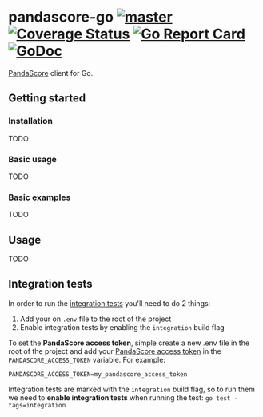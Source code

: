 # pandascore-go [![master](https://github.com/tmbrggmn/pandascore-go/workflows/master/badge.svg?branch=master)](https://github.com/tmbrggmn/pandascore-go/actions?query=workflow%3Amaster) [![Coverage Status](https://coveralls.io/repos/github/tmbrggmn/pandascore-go/badge.svg?branch=master)](https://coveralls.io/github/tmbrggmn/pandascore-go?branch=master) [![Go Report Card](https://goreportcard.com/badge/github.com/tmbrggmn/pandascore-go)](https://goreportcard.com/report/github.com/tmbrggmn/pandascore-go) [![GoDoc](https://godoc.org/github.com/tmbrggmn/pandascore-go?status.svg)](https://pkg.go.dev/github.com/tmbrggmn/pandascore-go)

[PandaScore](https://pandascore.co) client for Go.

## Getting started

### Installation

TODO

### Basic usage

TODO

### Basic examples

TODO

## Usage

TODO

## Integration tests

In order to run the [integration tests](integration_test.go) you'll need to do 2 things:
 1. Add your on `.env` file to the root of the project 
 2. Enable integration tests by enabling the `integration` build flag

To set the **PandaScore access token**, simple create a new .env file in the root
of the project and add your [PandaScore access token](https://pandascore.co/settings) in the `PANDASCORE_ACCESS_TOKEN` 
variable. For example:

```dotenv
PANDASCORE_ACCESS_TOKEN=my_pandascore_access_token
```

Integration tests are marked with the `integration` build flag, so to run them
we need to **enable integration tests** when running the test: `go test -tags=integration` 